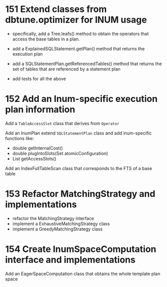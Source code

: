 # 151 Extend classes from dbtune.optimizer for INUM usage
    
 * specifically, add a Tree.leafs() method to obtain the operators that access the base tables in a 
 plan.

 * add a ExplainedSQLStatement.getPlan() method that returns the execution plan

 * add a SQLStatementPlan.getReferencedTables() method that returns the set of tables that are 
 referenced by a statement plan

 * add tests for all the above
 
# 152 Add an Inum-specific execution plan information

Add a `TableAccessSlot` class that derives from `Operator`

Add an InumPlan extend `SQLStatementPlan` class and add inum-specific functions like:

 * double getInternalCost()
 * double plugIntoSlots(Set<Index> atomicConfiguration)
 * List<TableAccessSlot> getAccessSlots()

Add an IndexFullTableScan class that corresponds to the FTS of a base table

# 153 Refactor MatchingStrategy and implementations

 * refactor the MatchingStrategy interface
 * implement a ExhaustiveMatchingStrategy class
 * implement a GreedyMatchingStrategy class

# 154 Create InumSpaceComputation interface and implementations

Add an EagerSpaceComputation class that obtains the whole template plan space
